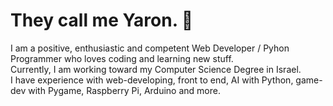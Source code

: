 # They call me Yaron. 👋


I am a positive, enthusiastic and competent Web Developer / Pyhon Programmer who loves coding and learning new stuff.\
Currently, I am working toward my Computer Science Degree in Israel.\
I have experience with web-developing, front to end, AI with Python, game-dev with Pygame, Raspberry Pi, Arduino and more.
